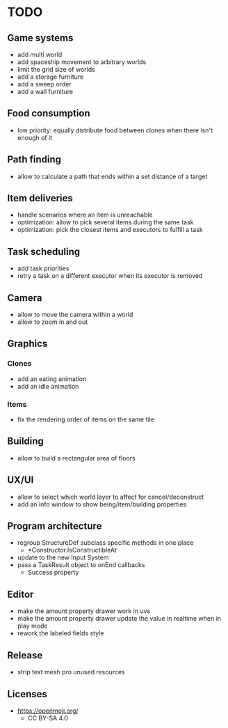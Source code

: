 # TODO

## Game systems
- add multi world
- add spaceship movement to arbitrary worlds
- limit the grid size of worlds
- add a storage furniture
- add a sweep order
- add a wall furniture

## Food consumption
- low priority: equally distribute food between clones when there isn't enough of it

## Path finding
- allow to calculate a path that ends within a set distance of a target

## Item deliveries
- handle scenarios where an item is unreachable
- optimization: allow to pick several items during the same task
- optimization: pick the closest items and executors to fulfill a task

## Task scheduling
- add task priorities
- retry a task on a different executor when its executor is removed

## Camera
- allow to move the camera within a world
- allow to zoom in and out

## Graphics

### Clones
- add an eating animation
- add an idle animation

### Items
- fix the rendering order of items on the same tile

## Building
- allow to build a rectangular area of floors

## UX/UI
- allow to select which world layer to affect for cancel/deconstruct
- add an info window to show being/item/building properties

## Program architecture
- regroup StructureDef subclass specific methods in one place
  - *Constructor.IsConstructibleAt
- update to the new Input System
- pass a TaskResult object to onEnd callbacks
  - Success property

## Editor
- make the amount property drawer work in uvs
- make the amount property drawer update the value in realtime when in play mode
- rework the labeled fields style

## Release
- strip text mesh pro unused resources

## Licenses
- https://openmoji.org/
  - CC BY-SA 4.0